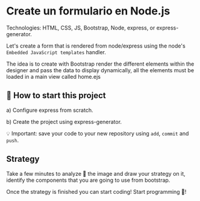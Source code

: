 <!--hide-->
# Create un formulario en Node.js 
<!--endhide-->

Technologies: HTML, CSS, JS, Bootstrap, Node, express, or express-generator.

Let's create a form that is rendered from node/express using the node's `Embedded JavaScript templates` handler.

The idea is to create with Bootstrap render the different elements within the designer and pass the data to display dynamically, all the elements must be loaded in a main view called home.ejs

## 🌱  How to start this project

a) Configure express from scratch.

b) Create the project using express-generator.

💡 Important: save your code to your new repository using `add`, `commit` and `push`.

## Strategy

Take a few minutes to analyze 🤯 the image and draw your strategy on it, identify the components that you are going to use from bootstrap.

Once the strategy is finished you can start coding! Start programming 🎊!
